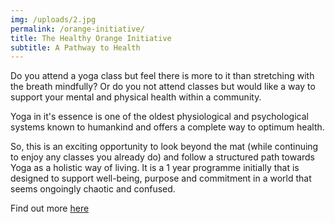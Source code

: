 ```yaml
---
img: /uploads/2.jpg
permalink: /orange-initiative/
title: The Healthy Orange Initiative
subtitle: A Pathway to Health
---
```

Do you attend a yoga class but feel there is more to it than stretching with the breath mindfully? Or do you not attend classes but would like a way to support your mental and physical health within a community.

Yoga in it's essence is one of the oldest physiological and psychological systems known to humankind and offers a complete way to optimum health. 

So, this is an exciting opportunity to look beyond the mat (while continuing to enjoy any classes you already do) and follow a structured path towards Yoga as a holistic way of living. It is a 1 year programme initially that is designed to support well-being, purpose and commitment in a world that seems ongoingly chaotic and confused.

Find out more [here](https://www.dropbox.com/s/ys51uly0iymhkkc/Yoga%20Aspirant%20Initiative%20info.pdf?dl=0)